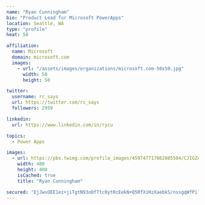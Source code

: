 ```yaml
---
name: "Ryan Cunningham"
bio: "Product Lead for Microsoft PowerApps"
location: Seattle, WA
type: "profile"
heat: 58

affiliation:
  name: Microsoft
  domain: microsoft.com
  images:
    - url: "/assets/images/organizations/microsoft.com-50x50.jpg"
      width: 50
      height: 50

twitter:
  username: rc_says
  url: https://twitter.com/rc_says
  followers: 2959

linkedin:
  url: https://www.linkedin.com/in/rycu

topics:
  - Power Apps

images:
  - url: https://pbs.twimg.com/profile_images/459747717862805504/CJIGZejd_400x400.png
    width: 400
    height: 400
    isCached: true
    title: "Ryan Cunningham"

secured: "EjJwxOEE1ez+jiTgtN93oDfTtc0ytRcEekN+Q5RfXiHzXaebkS/nssgqWfPilIPnb0MJoigoX9OnNiSDVvEdAYVHM8Xl5t/slopFqkYvjIKUEMWOmUYmr8vl2Bg54mI4Cl1OS6gg2SZyDsfM0Bb2/SsgENWZFQXM/+rQ+Hl0d8G2Qh8QH/q//MB54RtDIW4jhPynENk7RtzBtL+awv7qQLMXS3cx4mNxcbWlXTu0vhHLaZ1fE06sS5jShpk+dc5ofsuDisaDKJk40uBd8MrrI+HjzLtJ1rx5U/xZx7r0RtTxSpXgoTaaikuYd4B7p7133P7kdEwPCfOWxpIJdx4qqB7y7dwsKpIgl6VXpldqEz4r3g+pT9kAfkmJUsUfPeyXIvQ4oNynnSS/yLEpjNaxM2fvuruWEIrMyN8Odq7CR8Y=;YIGJWl5oFQ68604hcRhusw=="
---
```


